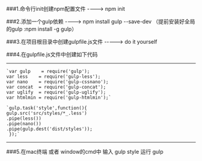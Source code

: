 

###1.命令行init创建npm配置文件 ----> npm init

###2.添加一个gulp依赖 ----> npm install gulp --save-dev （提前安装好全局的gulp :npm install -g gulp）

###3.在项目根目录中创建gulpfile.js文件 -----> do it yourself

###4.在gulpfile.js文件中创建如下代码

***

    `var gulp    = require('gulp');
    var less    = require('gulp-less');
    var nano    = require('gulp-cssnano');
    var concat  = require('gulp-concat');
    var uglify  = require('gulp-uglify');
    var htmlmin = require('gulp-htmlmin');`

    `gulp.task('style',function(){
    gulp.src('src/styles/*_.less')
    .pipe(less())  
    .pipe(nano())  
    .pipe(gulp.dest('dist/styles'));
     });`
 
 ***
###5.在mac终端 或者 window的cmd中 输入 gulp style 运行 gulp


